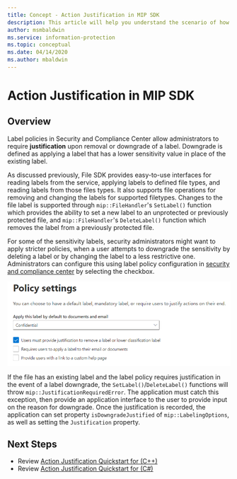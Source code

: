 ```yaml
---
title: Concept - Action Justification in MIP SDK
description: This article will help you understand the scenario of how to downgrade or remove a label needing justification.
author: msmbaldwin
ms.service: information-protection
ms.topic: conceptual
ms.date: 04/14/2020
ms.author: mbaldwin
---
```


# Action Justification in MIP SDK

## Overview

Label policies in Security and Compliance Center allow administrators to require **justification** upon removal or downgrade of a label. Downgrade is defined as applying a label that has a lower sensitivity value in place of the existing label.

As discussed previously, File SDK provides easy-to-use interfaces for reading labels from the service, applying labels to defined file types, and reading labels from those files types. It also supports file operations for removing and changing the labels for supported filetypes. Changes to the file label is supported through `mip::FileHandler`'s `SetLabel()` function which provides the ability to set a new label to an unprotected or previously protected file, and `mip::FileHandler`'s `DeleteLabel()` function which removes the label from a previously protected file.

For some of the sensitivity labels, security administrators might want to apply stricter policies, when a user attempts to downgrade the sensitivity by deleting a label or by changing the label to a less restrictive one. Administrators can configure this using label policy configuration in [security and compliance center](https://sip.compliance.microsoft.com/) by selecting the checkbox.

![Action Justification Required](./media/justify-action.png)

If the file has an existing label and the label policy requires justification in the event of a label downgrade, the `SetLabel()`/`DeleteLabel()` functions will throw `mip::JustificationRequiredError`. The application must catch this exception, then provide an application interface to the user to provide input on the reason for downgrade. Once the justification is recorded, the application can set property `isDowngradeJustified` of `mip::LabelingOptions`, as well as setting the `Justification` property.

## Next Steps

- Review [Action Justification Quickstart for (C++)](quick-file-justify-actions-cpp.md)
- Review [Action Justification Quickstart for (C#)](quick-file-justify-actions-csharp.md)